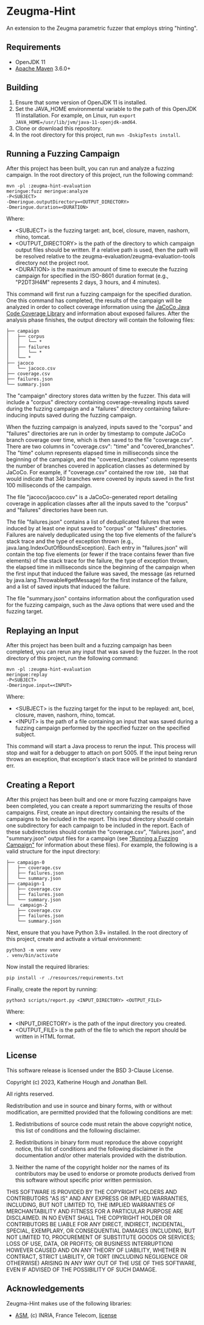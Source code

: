 # Zeugma-Hint

An extension to the Zeugma parametric fuzzer that employs string "hinting".

## Requirements

* OpenJDK 11
* [Apache Maven](https://maven.apache.org/) 3.6.0+

## Building

1. Ensure that some version of OpenJDK 11 is installed.
2. Set the JAVA_HOME environmental variable to the path of this OpenJDK 11 installation.
   For example, on Linux, run `export JAVA_HOME=/usr/lib/jvm/java-11-openjdk-amd64`.
3. Clone or download this repository.
4. In the root directory for this project, run `mvn -DskipTests install`.

## Running a Fuzzing Campaign

After this project has been built, you can run and analyze a fuzzing campaign.
In the root directory of this project, run the following command:

```
mvn -pl :zeugma-hint-evaluation
meringue:fuzz meringue:analyze 
-P<SUBJECT>
-Dmeringue.outputDirectory=<OUTPUT_DIRECTORY> 
-Dmeringue.duration=<DURATION>
```

Where:

* \<SUBJECT\> is the fuzzing target: ant, bcel, closure, maven, nashorn, rhino, tomcat.
* \<OUTPUT_DIRECTORY\> is the path of the directory to which campaign output files should be written.
  If a relative path is used, then the path will be resolved relative to the zeugma-evaluation/zeugma-evaluation-tools
  directory not the project root.
* \<DURATION\> is the maximum amount of time to execute the fuzzing campaign for specified in the ISO-8601 duration
  format (e.g., "P2DT3H4M" represents 2 days, 3 hours, and 4 minutes).

This command will first run a fuzzing campaign for the specified duration.
One this command has completed, the results of the campaign will be analyzed in order to collect coverage information
using the [JaCoCo Java Code Coverage Library](https://www.eclemma.org/jacoco/) and information about exposed failures.
After the analysis phase finishes, the output directory will contain the following files:

```
├── campaign
│   ├── corpus
│   │   └── *
│   ├── failures
│   │   └── *
│   └── *
├── jacoco
│   └── jacoco.csv
├── coverage.csv
├── failures.json
└── summary.json
```

The "campaign" directory stores data written by the fuzzer.
This data will include a "corpus" directory containing coverage-revealing inputs saved during the fuzzing campaign and
a "failures" directory containing failure-inducing inputs saved during the fuzzing campaign.

When the fuzzing campaign is analyzed, inputs saved to the "corpus" and "failures" directories are run in order by
timestamp to compute JaCoCo branch coverage over time, which is then saved to the file "coverage.csv".
There are two columns in "coverage.csv": "time" and "covered_branches".
The "time" column represents elapsed time in milliseconds since the beginning of the campaign, and the
"covered_branches" column represents the number of branches covered in application classes as determined by JaCoCo.
For example, if "coverage.csv" contained the row `100, 340` that would indicate that 340 branches were covered by inputs
saved in the first 100 milliseconds of the campaign.

The file "jacoco/jacoco.csv" is a JaCoCo-generated report detailing coverage in application classes after all the
inputs saved to the "corpus" and "failures" directories have been run.

The file "failures.json" contains a list of deduplicated failures that were induced by at least one input saved
to "corpus" or "failures" directories.
Failures are naively deduplicated using the top five elements of the failure's stack trace and the type of exception
thrown (e.g., java.lang.IndexOutOfBoundsException).
Each entry in "failures.json" will contain the top five elements (or fewer if the trace contains fewer than five
elements) of the stack trace for the failure, the type of exception thrown, the elapsed time in milliseconds since the
beginning of the campaign when the first input that induced the failure was saved, the message (as returned by
java.lang.Throwable#getMessage) for the first instance of the failure, and a list of saved inputs
that induced the failure.

The file "summary.json" contains information about the configuration used for the fuzzing campaign, such as the Java
options that were used and the fuzzing target.

## Replaying an Input

After this project has been built and a fuzzing campaign has been completed, you can rerun any input that was saved by
the fuzzer.
In the root directory of this project, run the following command:

```
mvn -pl :zeugma-hint-evaluation
meringue:replay
-P<SUBJECT>
-Dmeringue.input=<INPUT>
```

Where:

* \<SUBJECT\> is the fuzzing target for the input to be replayed: ant, bcel, closure, maven,
  nashorn, rhino, tomcat.
* \<INPUT\> is the path of a file containing an input that was saved during a fuzzing campaign performed by the
  specified fuzzer on the specified subject.

This command will start a Java process to rerun the input.
This process will stop and wait for a debugger to attach on port 5005.
If the input being rerun throws an exception, that exception's stack trace will be printed to standard err.

## Creating a Report

After this project has been built and one or more fuzzing campaigns have been completed, you can create a report
summarizing the results of those campaigns.
First, create an input directory containing the results of the campaigns to be included in the report.
This input directory should contain one subdirectory for each campaign to be included in the report.
Each of these subdirectories should contain the "coverage.csv", "failures.json", and "summary.json" output files for a
campaign (see ["Running a Fuzzing Campaign"](#Running-a-Fuzzing-Campaign) for information about these files).
For example, the following is a valid structure for the input directory:

```
├── campaign-0
│   ├── coverage.csv
│   ├── failures.json
│   └── summary.json
├── campaign-1
│   ├── coverage.csv
│   ├── failures.json
│   └── summary.json
└──  campaign-2
    ├── coverage.csv
    ├── failures.json
    └── summary.json
```

Next, ensure that you have Python 3.9+ installed.
In the root directory of this project, create and activate a virtual environment:

```shell
python3 -m venv venv
. venv/bin/activate
```

Now install the required libraries:

```shell
pip install -r ./resources/requirements.txt
```

Finally, create the report by running:

```
python3 scripts/report.py <INPUT_DIRECTORY> <OUTPUT_FILE>
```

Where:

* \<INPUT_DIRECTORY\> is the path of the input directory you created.
* \<OUTPUT_FILE\> is the path of the file to which the report should be written in HTML format.

## License

This software release is licensed under the BSD 3-Clause License.

Copyright (c) 2023, Katherine Hough and Jonathan Bell.

All rights reserved.

Redistribution and use in source and binary forms, with or without modification, are permitted provided that the
following conditions are met:

1. Redistributions of source code must retain the above copyright notice, this list of conditions and the following
   disclaimer.

2. Redistributions in binary form must reproduce the above copyright notice, this list of conditions and the following
   disclaimer in the documentation and/or other materials provided with the distribution.

3. Neither the name of the copyright holder nor the names of its contributors may be used to endorse or promote products
   derived from this software without specific prior written permission.

THIS SOFTWARE IS PROVIDED BY THE COPYRIGHT HOLDERS AND CONTRIBUTORS "AS IS"
AND ANY EXPRESS OR IMPLIED WARRANTIES, INCLUDING, BUT NOT LIMITED TO, THE IMPLIED WARRANTIES OF MERCHANTABILITY AND
FITNESS FOR A PARTICULAR PURPOSE ARE DISCLAIMED. IN NO EVENT SHALL THE COPYRIGHT HOLDER OR CONTRIBUTORS BE LIABLE FOR
ANY DIRECT, INDIRECT, INCIDENTAL, SPECIAL, EXEMPLARY, OR CONSEQUENTIAL DAMAGES (INCLUDING, BUT NOT LIMITED TO,
PROCUREMENT OF SUBSTITUTE GOODS OR SERVICES; LOSS OF USE, DATA, OR PROFITS; OR BUSINESS INTERRUPTION) HOWEVER CAUSED AND
ON ANY THEORY OF LIABILITY, WHETHER IN CONTRACT, STRICT LIABILITY, OR TORT (INCLUDING NEGLIGENCE OR OTHERWISE) ARISING
IN ANY WAY OUT OF THE USE OF THIS SOFTWARE, EVEN IF ADVISED OF THE POSSIBILITY OF SUCH DAMAGE.

## Acknowledgements

Zeugma-Hint makes use of the following libraries:

* [ASM](http://asm.ow2.org/license.html), (c) INRIA, France
  Telecom, [license](http://asm.ow2.org/license.html)